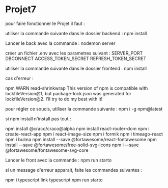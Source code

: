 # Projet7

pour faire fonctionner le Projet il faut :

utiliser la commande suivante dans le dossier backend : npm install

Lancer le back avec la commande : nodemon server

créer un fichier .env avec les parametres suivant : SERVER_PORT DBCONNECT ACCESS_TOKEN_SECRET REFRESH_TOKEN_SECRET

utiliser la commande suivante dans le dossier frontend : npm install

cas d'erreur :

npm WARN read-shrinkwrap This version of npm is compatible with lockfileVersion@1, but package-lock.json was generated for lockfileVersion@2. I'll try to do my best with it!

pour régler ce soucis, utiliser la commande suivante : npm i -g npm@latest

si npm install n'install pas tout :

npm install @craco/craco@alpha npm install react-router-dom npm i create-react-app npm i react-image-size npm i formik npm i timeago-react npm i bulma npm install --save @fortawesome/react-fontawesome npm install --save @fortawesome/free-solid-svg-icons npm i --save @fortawesome/fontawesome-svg-core

Lancer le front avec la commande : npm run starto

si un message d'erreur apparait, faite les commandes suivantes :

npm i typescript link typescript npm run starto
